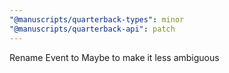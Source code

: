 ```yaml
---
"@manuscripts/quarterback-types": minor
"@manuscripts/quarterback-api": patch
---
```


Rename Event to Maybe to make it less ambiguous
